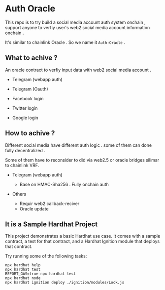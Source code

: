 # Auth Oracle 

This repo is to try build a social media account auth system onchain , support anyone to verfiy user's web2 social media account information onchain . 

It's similar to chainlink Oracle . So we name it `Auth-Oracle` .

## What to achive ?

An oracle contract to verfiy input data with web2 social media account .

- Telegram (webapp auth)

- Telegram (Oauth)

- Facebook login 

- Twitter login

- Google login

## How to achive ?

Different social media have different auth logic . some of them can done fully decentralized . 

Some of them have to reconsider to did via web2.5 or oracle bridges silimar to chainlink VRF.

- Telegram (webapp auth)
    - Base on HMAC-Sha256 . Fully onchain auth

- Others
    - Requir web2 callback-reciver 
    - Oracle update 

## It is a Sample Hardhat Project

This project demonstrates a basic Hardhat use case. It comes with a sample contract, a test for that contract, and a Hardhat Ignition module that deploys that contract.

Try running some of the following tasks:

```shell
npx hardhat help
npx hardhat test
REPORT_GAS=true npx hardhat test
npx hardhat node
npx hardhat ignition deploy ./ignition/modules/Lock.js
```
